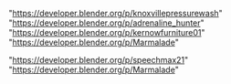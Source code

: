 "https://developer.blender.org/p/knoxvillepressurewash"
"https://developer.blender.org/p/adrenaline_hunter"
"https://developer.blender.org/p/kernowfurniture01"
"https://developer.blender.org/p/Marmalade"
 
"https://developer.blender.org/p/speechmax21"
"https://developer.blender.org/p/Marmalade"
 
